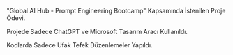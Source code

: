 "Global AI Hub - Prompt Engineering Bootcamp" Kapsamında İstenilen Proje Ödevi.

Projede Sadece ChatGPT ve Microsoft Tasarım Aracı Kullanıldı.

Kodlarda Sadece Ufak Tefek Düzenlemeler Yapıldı.

